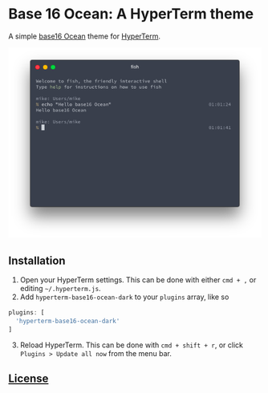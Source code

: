 # Base 16 Ocean: A HyperTerm theme

A simple [base16 Ocean](https://chriskempson.github.io/base16/#ocean) theme for [HyperTerm](https://hyperterm.now.sh).

![base16 ocean preview in hyperterm](screenshot.png)

## Installation

1. Open your HyperTerm settings. This can be done with either `cmd + ,` or editing `~/.hyperterm.js`.
2. Add `hyperterm-base16-ocean-dark` to your `plugins` array, like so

```javascript
plugins: [
  'hyperterm-base16-ocean-dark'
]
```

3. Reload HyperTerm. This can be done with `cmd + shift + r`, or click `Plugins > Update all now` from the menu bar.

## [License](LICENSE.md)
